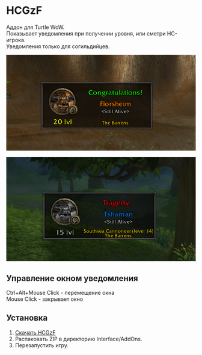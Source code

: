 # HCGzF
Аддон для Turtle WoW.<br/>
Показывает уведомления при получении уровня, или сметри HC-игрока.<br/>
Уведомления только для согильдийцев.

![Preview1](https://raw.githubusercontent.com/Steelbash/HCGzF/main/gratz.png)

![Preview2](https://raw.githubusercontent.com/Steelbash/HCGzF/main/f.png)


## Управление окном уведомления
Ctrl+Alt+Mouse Click - перемещение окна<br/>
Mouse Click - закрывает окно

## Установка
1. [Скачать HCGzF](https://github.com/Steelbash/HCGzF/releases/download/1.0.0/HCGzF.zip)
2. Распаковать ZIP в директорию Interface/AddOns.
3. Перезапустить игру.
